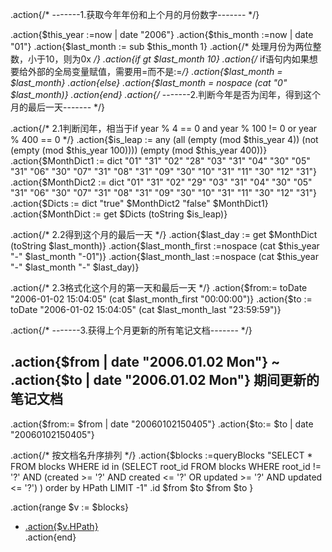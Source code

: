 
.action{/* -------1.获取今年年份和上个月的月份数字------- */}

.action{$this_year :=now | date "2006"} 
.action{$this_month :=now | date "01"} 
.action{$last_month := sub $this_month 1} 
.action{/* 处理月份为两位整数，小于10，则为0x */}
.action{if gt $last_month 10}
.action{/* if语句内如果想要给外部的全局变量赋值，需要用=而不是:=*/}
.action{$last_month = $last_month}
.action{else}
.action{$last_month = nospace (cat "0" $last_month)}
.action{end}
.action{/* -------2.判断今年是否为闰年，得到这个月的最后一天------- */}

.action{/* 2.1判断闰年，相当于if year % 4 == 0 and year % 100 != 0 or year % 400 == 0 */}
.action{$is_leap := any (all (empty (mod $this_year  4)) (not (empty (mod $this_year  100)))) (empty (mod $this_year  400))}
.action{$MonthDict1 := dict "01" "31" "02" "28" "03" "31" "04" "30" "05" "31" "06" "30" "07" "31" "08" "31" "09" "30" "10" "31" "11" "30" "12" "31"}
.action{$MonthDict2 := dict "01" "31" "02" "29" "03" "31" "04" "30" "05" "31" "06" "30" "07" "31" "08" "31" "09" "30" "10" "31" "11" "30" "12" "31"}
.action{$Dicts := dict "true" $MonthDict2 "false" $MonthDict1}
.action{$MonthDict := get $Dicts (toString $is_leap)}

.action{/* 2.2得到这个月的最后一天 */}
.action{$last_day := get $MonthDict (toString $last_month)}
.action{$last_month_first :=nospace (cat $this_year "-" $last_month "-01")}
.action{$last_month_last :=nospace (cat $this_year "-" $last_month "-" $last_day)}

.action{/* 2.3格式化这个月的第一天和最后一天 */}
.action{$from:= toDate "2006-01-02 15:04:05" (cat $last_month_first "00:00:00")}
.action{$to := toDate "2006-01-02 15:04:05" (cat $last_month_last "23:59:59")}


.action{/* -------3.获得上个月更新的所有笔记文档------- */}
## .action{$from | date "2006.01.02  Mon"} \~  .action{$to | date "2006.01.02  Mon"} 期间更新的笔记文档

.action{$from:= $from | date "20060102150405"}
.action{$to:= $to | date "20060102150405"}

.action{/* 按文档名升序排列 */}
.action{$blocks :=queryBlocks "SELECT * FROM blocks WHERE id in (SELECT root_id FROM blocks WHERE root_id != '?' AND (created >= '?' AND created <= '?' OR updated >= '?' AND updated <= '?') ) order by HPath LIMIT -1" .id $from $to $from $to }


.action{range $v := $blocks}
- [.action{$v.HPath}](siyuan://blocks/.action{$v.ID})  
.action{end}
